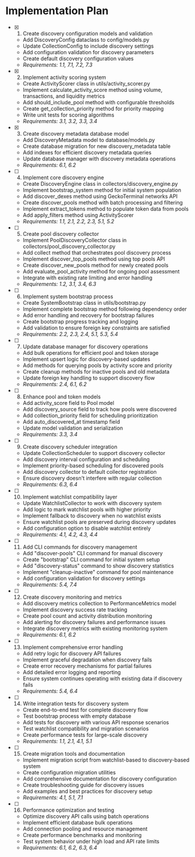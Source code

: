 # Implementation Plan

- [x] 1. Create discovery configuration models and validation




  - Add DiscoveryConfig dataclass to config/models.py
  - Update CollectionConfig to include discovery settings
  - Add configuration validation for discovery parameters
  - Create default discovery configuration values
  - _Requirements: 1.1, 7.1, 7.2, 7.3_

- [x] 2. Implement activity scoring system





  - Create ActivityScorer class in utils/activity_scorer.py
  - Implement calculate_activity_score method using volume, transactions, and liquidity metrics
  - Add should_include_pool method with configurable thresholds
  - Create get_collection_priority method for priority mapping
  - Write unit tests for scoring algorithms
  - _Requirements: 3.1, 3.2, 3.3, 3.4_

- [x] 3. Create discovery metadata database model







  - Add DiscoveryMetadata model to database/models.py
  - Create database migration for new discovery_metadata table
  - Add indexes for efficient discovery metadata queries
  - Update database manager with discovery metadata operations
  - _Requirements: 6.1, 6.2_

- [ ] 4. Implement core discovery engine
  - Create DiscoveryEngine class in collectors/discovery_engine.py
  - Implement bootstrap_system method for initial system population
  - Add discover_dexes method using GeckoTerminal networks API
  - Create discover_pools method with batch processing and filtering
  - Implement extract_tokens method to populate token data from pools
  - Add apply_filters method using ActivityScorer
  - _Requirements: 1.1, 2.1, 2.2, 2.3, 5.1, 5.2_

- [ ] 5. Create pool discovery collector
  - Implement PoolDiscoveryCollector class in collectors/pool_discovery_collector.py
  - Add collect method that orchestrates pool discovery process
  - Implement discover_top_pools method using top pools API
  - Create discover_new_pools method for newly created pools
  - Add evaluate_pool_activity method for ongoing pool assessment
  - Integrate with existing rate limiting and error handling
  - _Requirements: 1.2, 3.1, 3.4, 6.3_

- [ ] 6. Implement system bootstrap process
  - Create SystemBootstrap class in utils/bootstrap.py
  - Implement complete bootstrap method following dependency order
  - Add error handling and recovery for bootstrap failures
  - Create bootstrap progress tracking and logging
  - Add validation to ensure foreign key constraints are satisfied
  - _Requirements: 2.2, 2.3, 2.4, 5.1, 5.3, 5.4_

- [ ] 7. Update database manager for discovery operations
  - Add bulk operations for efficient pool and token storage
  - Implement upsert logic for discovery-based updates
  - Add methods for querying pools by activity score and priority
  - Create cleanup methods for inactive pools and old metadata
  - Update foreign key handling to support discovery flow
  - _Requirements: 2.4, 6.1, 6.2_

- [ ] 8. Enhance pool and token models
  - Add activity_score field to Pool model
  - Add discovery_source field to track how pools were discovered
  - Add collection_priority field for scheduling prioritization
  - Add auto_discovered_at timestamp field
  - Update model validation and serialization
  - _Requirements: 3.3, 3.4_

- [ ] 9. Create discovery scheduler integration
  - Update CollectionScheduler to support discovery collector
  - Add discovery interval configuration and scheduling
  - Implement priority-based scheduling for discovered pools
  - Add discovery collector to default collector registration
  - Ensure discovery doesn't interfere with regular collection
  - _Requirements: 6.3, 6.4_

- [ ] 10. Implement watchlist compatibility layer
  - Update WatchlistCollector to work with discovery system
  - Add logic to mark watchlist pools with higher priority
  - Implement fallback to discovery when no watchlist exists
  - Ensure watchlist pools are preserved during discovery updates
  - Add configuration option to disable watchlist entirely
  - _Requirements: 4.1, 4.2, 4.3, 4.4_

- [ ] 11. Add CLI commands for discovery management
  - Add "discover-pools" CLI command for manual discovery
  - Create "bootstrap" CLI command for initial system setup
  - Add "discovery-status" command to show discovery statistics
  - Implement "cleanup-inactive" command for pool maintenance
  - Add configuration validation for discovery settings
  - _Requirements: 5.4, 7.4_

- [ ] 12. Create discovery monitoring and metrics
  - Add discovery metrics collection to PerformanceMetrics model
  - Implement discovery success rate tracking
  - Create pool count and activity distribution monitoring
  - Add alerting for discovery failures and performance issues
  - Integrate discovery metrics with existing monitoring system
  - _Requirements: 6.1, 6.2_

- [ ] 13. Implement comprehensive error handling
  - Add retry logic for discovery API failures
  - Implement graceful degradation when discovery fails
  - Create error recovery mechanisms for partial failures
  - Add detailed error logging and reporting
  - Ensure system continues operating with existing data if discovery fails
  - _Requirements: 5.4, 6.4_

- [ ] 14. Write integration tests for discovery system
  - Create end-to-end test for complete discovery flow
  - Test bootstrap process with empty database
  - Add tests for discovery with various API response scenarios
  - Test watchlist compatibility and migration scenarios
  - Create performance tests for large-scale discovery
  - _Requirements: 1.1, 2.1, 4.1, 5.1_

- [ ] 15. Create migration tools and documentation
  - Implement migration script from watchlist-based to discovery-based system
  - Create configuration migration utilities
  - Add comprehensive documentation for discovery configuration
  - Create troubleshooting guide for discovery issues
  - Add examples and best practices for discovery setup
  - _Requirements: 4.1, 5.1, 7.1_

- [ ] 16. Performance optimization and testing
  - Optimize discovery API calls using batch operations
  - Implement efficient database bulk operations
  - Add connection pooling and resource management
  - Create performance benchmarks and monitoring
  - Test system behavior under high load and API rate limits
  - _Requirements: 6.1, 6.2, 6.3, 6.4_